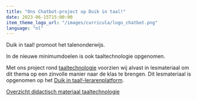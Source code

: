 ```yaml
---
title: "Ons Chatbot-project op Duik in taal!"
date: 2023-06-15T15:00:00
item_theme_logo_url: "/images/curricula/logo_chatbot.png"
language: "nl"
---
```


Duik in taal! promoot het talenonderwijs. 

In de nieuwe minimumdoelen is ook taaltechnologie opgenomen.

Met ons project rond [taaltechnologie](https://dwengo.org/chatbot/) voorzien wij alvast in lesmateriaal om dit thema op een zinvolle manier naar de klas te brengen.
Dit lesmateriaal is opgenomen op het [Duik in taal!-lerarenplatform](https://duikintaal.be/lerarenplatform/).

[Overzicht didactisch materiaal taaltechnologie](https://duikintaal.be/documenten/overzicht-didactisch-materiaal-taaltechnologie/)

